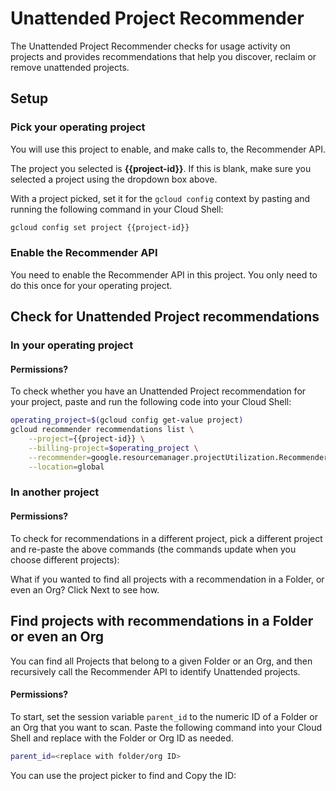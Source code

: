# Unattended Project Recommender

The Unattended Project Recommender checks for usage activity on projects and provides recommendations that help you discover, reclaim or remove unattended projects.

## Setup

### Pick your operating project

You will use this project to enable, and make calls to, the Recommender API.

<walkthrough-project-setup billing="true"></walkthrough-project-setup>

The project you selected is **{{project-id}}**. If this is blank, make sure you selected a project using the dropdown box above.

With a project picked, set it for the `gcloud config` context by pasting and running the following command in your Cloud Shell:

```bash
gcloud config set project {{project-id}}
```

### Enable the Recommender API

You need to enable the Recommender API in this project. You only need to do this once for your operating project.

<walkthrough-enable-apis apis="recommender.googleapis.com"></walkthrough-enable-apis> 

## Check for Unattended Project recommendations

### In your operating project

#### Permissions?

To check whether you have an Unattended Project recommendation for your project, paste and run the following code into your Cloud Shell:

```bash
operating_project=$(gcloud config get-value project)
gcloud recommender recommendations list \
    --project={{project-id}} \
    --billing-project=$operating_project \
    --recommender=google.resourcemanager.projectUtilization.Recommender \
    --location=global
```

### In another project

#### Permissions?

To check for recommendations in a different project, pick a different project and re-paste the above commands (the commands update when you choose different projects):

<walkthrough-project-setup></walkthrough-project-setup>

What if you wanted to find all projects with a recommendation in a Folder, or even an Org? Click Next to see how.

## Find projects with recommendations in a Folder or even an Org

You can find all Projects that belong to a given Folder or an Org, and then recursively call the Recommender API to identify Unattended projects.

#### Permissions?

To start, set the session variable `parent_id` to the numeric ID of a Folder or an Org that you want to scan. Paste the following command into your Cloud Shell and replace with the Folder or Org ID as needed. 

```bash
parent_id=<replace with folder/org ID>
```

You can use the project picker to find and Copy the ID:
<walkthrough-project-setup></walkthrough-project-setup>

```bash


```